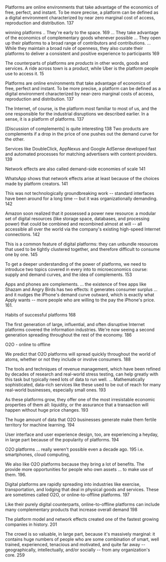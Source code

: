 Platforms are online environments that take advantage of the economics of free, perfect, and instant. To be more precise, a platform can be defined as a digital environment characterized by near zero marginal cost of access, reproduction and distribution. 137 

winning platforms .. They're early to the space. 169
... They take advantage of the economics of complementary goods whenever possible 
... They open up their platforms to a broad range of contributors and contributions.
... While they maintain a broad rule of openness, they also curate their platforms to deliver a consistent and positive experience to participants 169

The counterparts of platforms are _products_ in other words, goods and services. A ride across town is a product, while Uber is the platform people use to access it. 15

Platforms are online environments that take advantage of economics of free, perfect and instant. To be more precise, a platform can be defined as a digital environment characterized by near-zero marginal costs of access, reproduction and distribution. 137

The Internet, of course, is the platform most familiar to most of us, and the one responsible for the industrial disruptions we described earlier. In a sense, it is a platform of platforms. 137

[Discussion of complements] is quite interesting 138
Two products are complements if a drop in the price of one pushes out the demand curve for the other.

Services like DoubleClick, AppNexus and Google AdSense developed fast and automated processes for matching advertisers with content providers. 139

Network effects are also called demand-side economies of scale 141

WhatsApp shows that network effects arise at least because of the choices made by platform creators. 141

This was not technologically groundbreaking work -- standard interfaces have been around for a long time -- but it was organizationally demanding. 142

Amazon soon realized that it possessed a power new resource: a modular set of digital resources (like storage space, databases, and processing power) that could be combined and recombined almost at will -- all accessible all over the world via the company's existing high-speed Internet connections.  142

This is a common feature of digital platforms: they can unbundle resources that used to be tightly clustered together, and therefore difficult to consume one by one. 145


To get a deeper understanding of the power of platforms, we need to introduce two topics covered in every into to microeconomics course: supply and demand curves, and the idea of complements. 153

Apps and phones are complements.  ... the existence of free apps like Shazam and Angry Birds has two effects: it generates consumer surplus ... and it nudges the iPhone's demand curve outward, which is exactly what Apply wants -- more people who are willing to the pay the iPhone's price. 161.



Habits of successful platforms 168

The first generation of large, influential, and often disruptive Internet platforms covered the information industries. We're now seeing a second generation spreading throughout the rest of the economy. 186

O2O - online to offline

We predict that O2O platforms will spread quickly throughout the world of atoms, whether or not they include or involve consumers. 188 

The tools and techniques of revenue management, which have been refined by decades of research and real-world stress testing, can help greatly with this task but typically need lots of data to run well. ... Mathematically sophisticated, data-rich services like these used to be out of reach for many real-world businesses, especially small ones. 193

As these platforms grow, they offer one of the most irresistable economic properties of them all: liquidity, or the assurance that a transaction will happen without huge price changes. 193

The huge amount of data that O2O businesses generate make them fertile territory for machine learning.  194

User interface and user experience design, too, are experiencing a heyday, in large part because of the popularity of platforms. 194

O2O platforms ... really weren't possible even a decade ago. 195
i.e. smartphones, cloud computing, 

We also like O2O platforms because they bring a lot of benefits. The provide more opportunities for people who own assets ... to make use of them. 196.

Digital platforms are rapidly spreading into industries like exercise, transportation, and lodging that deal in physical goods and services. These are sometimes called O2O, or online-to-offline platforms. 197 

Like their purely digital counterparts, online-to-offline platforms can include many complementary products that increase overall demand 198

The platform model and network effects created one of the fastest growing companies in history. 201

The crowd is so valuable, in large part, because it's massively marginal: it contains huge numbers of people who are some combination of smart, well trained, experienced, tenacious and motivated, and quite far away --  geographically, intellectually, and/or socially -- from any organization's core. 259
